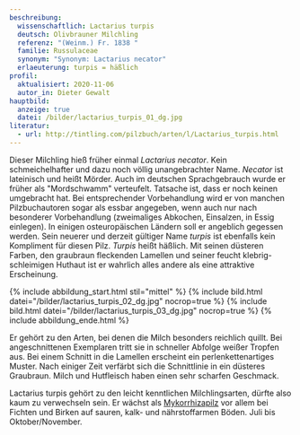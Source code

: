 ```yaml
---
beschreibung:
  wissenschaftlich: Lactarius turpis
  deutsch: Olivbrauner Milchling
  referenz: "(Weinm.) Fr. 1838 "
  familie: Russulaceae
  synonym: "Synonym: Lactarius necator"
  erlaeuterung: turpis = häßlich
profil:
  aktualisiert: 2020-11-06
  autor_in: Dieter Gewalt
hauptbild:
  anzeige: true
  datei: /bilder/lactarius_turpis_01_dg.jpg
literatur:
  - url: http://tintling.com/pilzbuch/arten/l/Lactarius_turpis.html
---
```

Dieser Milchling hieß früher einmal *Lactarius necator*. Kein schmeichelhafter und dazu noch völlig unangebrachter Name. *Necator* ist lateinisch und heißt Mörder. Auch im deutschen Sprachgebrauch wurde er früher als "Mordschwamm" verteufelt. Tatsache ist, dass er noch keinen umgebracht hat. Bei entsprechender Vorbehandlung wird er von manchen Pilzbuchautoren sogar als essbar angegeben, wenn auch nur nach besonderer Vorbehandlung (zweimaliges Abkochen, Einsalzen, in Essig einlegen). In einigen osteuropäischen Ländern soll er angeblich gegessen werden. Sein neuerer und derzeit gültiger Name *turpis* ist ebenfalls kein Kompliment für diesen Pilz. *Turpis* heißt häßlich. Mit seinen düsteren Farben, den graubraun fleckenden Lamellen und seiner feucht klebrig-schleimigen Huthaut ist er wahrlich alles andere als eine attraktive Erscheinung.

{% include abbildung_start.html stil="mittel" %}
{% include bild.html datei="/bilder/lactarius_turpis_02_dg.jpg" nocrop=true %}
{% include bild.html datei="/bilder/lactarius_turpis_03_dg.jpg" nocrop=true %}
{% include abbildung_ende.html %}

Er gehört zu den Arten, bei denen die Milch besonders reichlich quillt. Bei angeschnittenen Exemplaren tritt sie in schneller Abfolge weißer Tropfen aus. Bei einem Schnitt in die Lamellen erscheint ein perlenkettenartiges Muster. Nach einiger Zeit verfärbt sich die Schnittlinie in ein düsteres Graubraun. Milch und Hutfleisch haben einen sehr scharfen Geschmack.

Lactarius turpis gehört zu den leicht kenntlichen Milchlingsarten, dürfte also kaum zu verwechseln sein. Er wächst als [Mykorrhizapilz](Mykorrhiza "Glossar") vor allem bei Fichten und Birken auf sauren, kalk- und nährstoffarmen Böden. Juli bis Oktober/November.